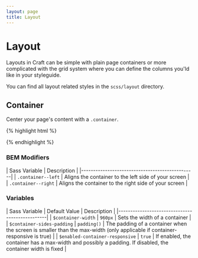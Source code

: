 ```yaml
---
layout: page
title: Layout
---
```


# Layout

<p class="lead">
  Layouts in Craft can be simple with plain page containers or more complicated with the grid system where you can 
  define the columns you'ld like in your styleguide. 
</p>

You can find all layout related styles in the `scss/layout` directory.

## Container

Center your page's content with a `.container`.

{% highlight html %} 
<div class="container">
  <!-- content here -->
</div>
{% endhighlight %}

### BEM Modifiers

| Sass Variable    | Description |
|------------------------------------------------|
| `.container--left` | Aligns the container to the left side of your screen |
| `.container--right` | Aligns the container to the right side of your screen |


### Variables

| Sass Variable    | Default Value | Description |
|------------------------------------------------|
| `$container-width` | `960px`         | Sets the width of a container |
| `$container-sides-padding` | `padding()`         | The padding of a container when the screen is smaller than the max-width (only applicable if container-responsive is true) |
| `$enabled-container-responsive` | `true`         | If enabled, the container has a max-width and possibly a padding. If disabled, the container width is fixed |
